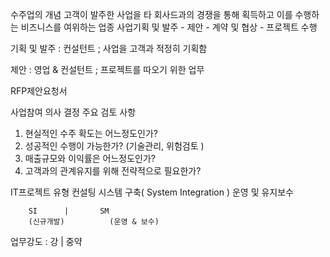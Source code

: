 수주업의 개념
고객이 발주한 사업을 타 회사드과의 경쟁을 통해 획득하고 이를 수행하는 비즈니스를 여위하는 업종
사업기획 및 발주 - 제안 - 계약 및 협상 - 프로젝트 수행

기획 및 발주 : 컨설턴트 ; 사업을 고객과 적정히 기획함

제안 : 영업 & 컨설턴트 ; 프로젝트를 따오기 위한 업무

RFP제안요청서

사업참여 의사 결정
주요 검토 사항
 1. 현실적인 수주 확도는 어느정도인가?
 2. 성공적인 수행이 가능한가? (기술관리, 위험검토 )
 3. 매출규모와 이익률은 어느정도인가?
 4. 고객과의 관계유지를 위해 전략적으로 필요한가?

IT프로젝트 유형
컨설팅
시스템 구축( System Integration )
운영 및 유지보수


		SI		|		SM
		(신규개발)			(운영 & 보수)
업무강도 :  강		|		중약



